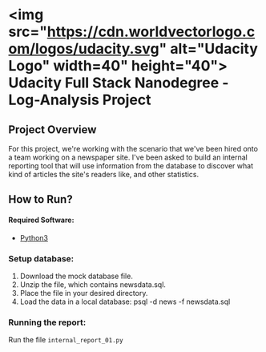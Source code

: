 #  <img src="https://cdn.worldvectorlogo.com/logos/udacity.svg" alt="Udacity Logo" width=40" height="40"> Udacity Full Stack Nanodegree - Log-Analysis Project

## Project Overview

For this project, we're working with the scenario that we've been hired onto a team working on a newspaper site. I've been asked to build an internal reporting tool that will use information from the database to discover what kind of articles the site's readers like, and other statistics.

## How to Run?

#### Required Software:
* [Python3](https://www.python.org)

### Setup database:
1. Download the mock database file.
2. Unzip the file, which contains newsdata.sql.
3. Place the file in your desired directory.
4. Load the data in a local database: psql -d news -f newsdata.sql

### Running the report:

Run the file ``` internal_report_01.py ```